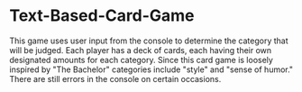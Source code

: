 # Text-Based-Card-Game
This game uses user input from the console to determine the category that will be judged. Each player has a deck of cards, each having their own designated amounts for each category. Since this card game is loosely inspired by "The Bachelor" categories include "style" and "sense of humor." There are still errors in the console on certain occasions.
